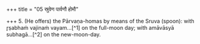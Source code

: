 +++
title = "05 स्रुवेण पार्वणौ होमौ"

+++
5. (He offers) the Pārvaṇa-homas by means of the Sruva (spoon): with r̥ṣabhaṁ vajinaṁ vayam...[^1] on the full-moon day; with amāvāsyā subhagā...[^2] on the new-moon-day.  

[^1-2]: TB III.7.5.13.
